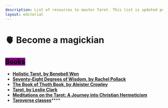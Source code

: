 ```yaml
---
description: List of resources to master Tarot. This list is updated periodically.
layout: editorial
---
```


# 🫀 Become a magickian

## <mark style="background-color:purple;">Books</mark>



* ****[**Holistic Tarot, by Benebell Wen**](https://www.amazon.com/Holistic-Tarot-Integrative-Approach-Personal/dp/158394835X)****
* ****[**Seventy-Eight Degrees of Wisdom, by Rachel Pollack**](https://www.amazon.com/Seventy-Eight-Degrees-Wisdom-Book-Tarot/dp/1578634083)****
* ****[**The Book of Thoth Book, by Aleister Crowley**](https://www.amazon.com/Book-Thoth-Egyptian-Tarot/dp/0877289506)****
* ****[**Tarot, by Leslie Clark**](https://www.goodreads.com/book/show/30191079-tarot)****
* ****[**Meditations on the Tarot: A Journey into Christian Hermeticism**](https://www.amazon.com/Meditations-Tarot-Journey-Christian-Hermeticism/dp/1585421618)****
* [**Taroverse classes**](https://taroverse.teachable.com/)****

